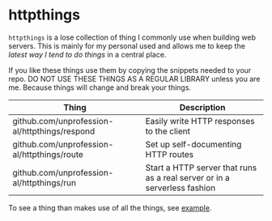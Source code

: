 # httpthings

`httpthings` is a lose collection of thing I commonly use when building web servers. This is
mainly for my personal used and allows me to keep the _latest way I tend to do things_ in
a central place. 

If you like these things use them by copying the snippets needed to your repo. DO NOT USE
THESE THINGS AS A REGULAR LIBRARY unless you are me. Because things will change and break
your things.

| Thing                                         | Description                                                               |
| ---                                           | ---                                                                       |
| github.com/unprofession-al/httpthings/respond | Easily write HTTP responses to the client                                 | 
| github.com/unprofession-al/httpthings/route   | Set up self-documenting HTTP routes                                       | 
| github.com/unprofession-al/httpthings/run     | Start a HTTP server that runs as a real server or in a serverless fashion |

To see a thing than makes use of all the things, see [example](/unprofession-al/httpthings/example).

